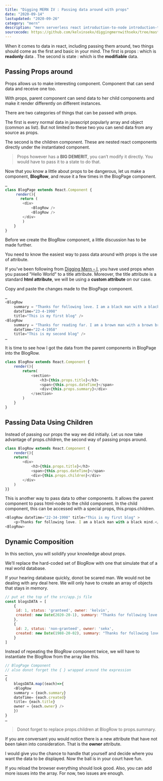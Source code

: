 ```yaml
---
title: "Digging MERN IV : Passing data around with props"
date: "2020-09-14"
lastupdated: "2020-09-26"
category: "mern"
description: "mern serverless react introduction-to-node introduction-to-mern mern for beginners"
sourcecode: https://github.com/kelvinsekx/diggingmernwithsekx/tree/master/diggingmern-IV
---
```


When it comes to data in react, including passing them around, two things should come as the first and basic in your mind. The first is props  : which is **readonly** data . The second is state  : which is the **modifiable** data.



## Passing Props around
Props allows us to make interesting component. Component that can send data and receive one too.

With props, parent component can send data to her child components and make it render differently on different instances. 

There are two categories of things that can be passed with props. 

The first is every normal data in javascript popularly array and object (common as list). But not limited to these two you can send data from any source as props.

The second is the children component. These are nested react components directly under the instantiated component.


>Props however has a **BIG DEMERIT**, you can’t modify it directly. You would have to pass it to a state to do that.

Now that you know a little about props to be dangerous, let us make a component, **BlogRow**, and reuse it a few times in the BlogPage component.

```javascript
…
class BlogPage extends React.Component {
     render(){
       return (
        <div>
            <BlogRow />
            <BlogRow />
        </div>
        )
    }
}
```

Before we create the BlogRow component, a little discussion has to be made further.

You need to know the easiest way to pass data around with props is the use of attribute. 

If you've been following from [Digging Mern – I](/articles/hello-mern/), you have used props when you passed "Hello World" to a title attribute. Moreover, the title attribute is a standard **html attribute**, we will be using a **custom attribute** on our case. 

Copy and paste the changes made to the BlogPage component.

```javascript
…
<BlogRow
    summary = "Thanks for following love. I am a black man with a black mind"
    dateTime="23-4-1998"
    title="This is my first blog" />
<BlogRow 
    summary = "Thanks for reading far. I am a brown man with a brown brain"
    dateTime="22-4-1958"
    title="This is my second blog" />
…

```

It is time to see how I got the data from the parent components in BlogPage into the BlogRow.

```javascript
class BlogRow extends React.Component {
    render(){
        return(
            <section>
                <h3>{this.props.title}</h3>
                <span>{this.props.dateTime}</span>
                <div>{this.props.summary}</div>
            </section>
        )
    }
}
```

## Passing Data Using Children

Instead of passing our props the way we did initially. Let us now take advantage of props.children, the second way of passing props around.

```javascript
class BlogRow extends React.Component {
    render(){
    return(
        <div>
            <h3>{this.props.title}</h3>
            <span>{this.props.dateTime}</span>
            <div>{this.props.children}</div>
        </div>
    )
}}
```

This is another way to pass data to other components. It allows the parent component to pass html-node to the child component.
In the child component, this can be accessed with a special props, this.props.children.


```javascript 
<BlogRow dateTime="22-34-1998" title="This is my first blog" >
    <p>Thanks for following love. I am a black man with a black mind.</p>
<BlogRow>
```

## Dynamic Composition

In this section, you will solidify your knowledge about props. 

We’ll replace the hard-coded set of BlogRow with one that simulate that of a real world database. 

If your hearing database quickly, donot be scared man. We would not be dealing with any deal here. We will only have to create an array of objects that stays in memory.

```javascript
// put at the top of the src/app.js file
const blogsDATA = [
    {
     id: 1, status: 'granteed', owner: 'kelvin', 
     created: new Date(2020-20-1), summary: "Thanks for following love. I am a black man with a black mind", title: 'This is my first blog'
    },
    {
     id: 2, status: 'non-granteed', owner: 'sekx', 
     created: new Date(1988-20-02), summary: "Thanks for following love. I am a brown man with a brown mind", title: 'This is my second blog'
    }
]
```

Instead of repeating the BlogRow component twice, we will have to instantiate the BlogRow from the array like this.

```javascript
// BlogPage Component
// also donot forget the { } wrapped around the expression
…
{
    blogsDATA.map((each)=>{
    <BlogRow 
    summary = {each.summary}
    dateTime= {each.created}
    title= {each.title}
    owner = {each.owner} />
    })
}
…
```


>Donot forget to replace props.children at BlogRow to props.summary.


If you are conversant you would notice there is a new attribute that have not been taken into consideration. That is the **owner** attribute. 

I would give you the chance to handle that yourself and decide where you want the data to be displayed. Now the ball is in your court have fun.

If you reload the browser everything should look good.
Also, you can add more issues into the array. For now, two issues are enough.


